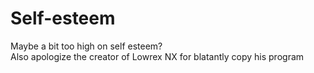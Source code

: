# Self-esteem
Maybe a bit too high on self esteem?  
Also apologize the creator of Lowrex NX for blatantly copy his program
